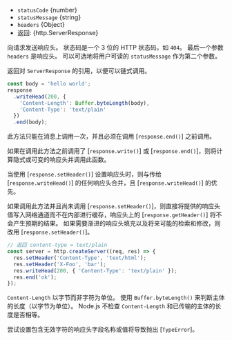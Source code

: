 <!-- YAML
added: v0.1.30
changes:
  - version: v11.10.0
    pr-url: https://github.com/nodejs/node/pull/25974
    description: Return `this` from `writeHead()` to allow chaining with
                 `end()`.
  - version: v5.11.0, v4.4.5
    pr-url: https://github.com/nodejs/node/pull/6291
    description: A `RangeError` is thrown if `statusCode` is not a number in
                 the range `[100, 999]`.
-->

* `statusCode` {number}
* `statusMessage` {string}
* `headers` {Object}
* 返回: {http.ServerResponse}

向请求发送响应头。
状态码是一个 3 位的 HTTP 状态码，如 `404`。
最后一个参数 `headers` 是响应头。
可以可选地将用户可读的 `statusMessage` 作为第二个参数。

返回对 `ServerResponse` 的引用，以便可以链式调用。

```js
const body = 'hello world';
response
  .writeHead(200, {
    'Content-Length': Buffer.byteLength(body),
    'Content-Type': 'text/plain'
  })
  .end(body);
```

此方法只能在消息上调用一次，并且必须在调用 [`response.end()`] 之前调用。

如果在调用此方法之前调用了 [`response.write()`] 或 [`response.end()`]，则将计算隐式或可变的响应头并调用此函数。

当使用 [`response.setHeader()`] 设置响应头时，则与传给 [`response.writeHead()`] 的任何响应头合并，且 [`response.writeHead()`] 的优先。

如果调用此方法并且尚未调用 [`response.setHeader()`]，则直接将提供的响应头值写入网络通道而不在内部进行缓存，响应头上的 [`response.getHeader()`] 将不会产生预期的结果。
如果需要渐进的响应头填充以及将来可能的检索和修改，则改用 [`response.setHeader()`]。

```js
// 返回 content-type = text/plain
const server = http.createServer((req, res) => {
  res.setHeader('Content-Type', 'text/html');
  res.setHeader('X-Foo', 'bar');
  res.writeHead(200, { 'Content-Type': 'text/plain' });
  res.end('ok');
});
```

`Content-Length` 以字节而非字符为单位。
使用 `Buffer.byteLength()` 来判断主体的长度（以字节为单位）。
Node.js 不检查 `Content-Length` 和已传输的主体的长度是否相等。

尝试设置包含无效字符的响应头字段名称或值将导致抛出 [`TypeError`]。

